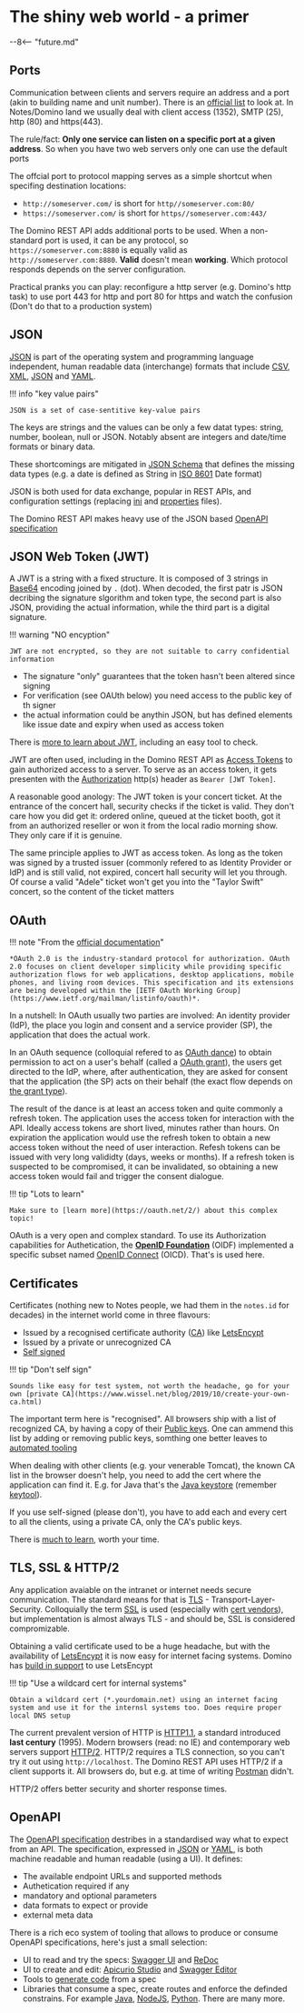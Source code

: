 # The shiny web world - a primer

--8<-- "future.md"

## Ports

Communication between clients and servers require an address and a port (akin to building name and unit number). There is an [official list](https://en.wikipedia.org/wiki/List_of_TCP_and_UDP_port_numbers) to look at. In Notes/Domino land we usually deal with client access (1352), SMTP (25), http (80) and https(443).

The rule/fact: **Only one service can listen on a specific port at a given address**. So when you have two web servers only one can use the default ports

The offcial port to protocol mapping serves as a simple shortcut when specifing destination locations:

- `http://someserver.com/` is short for `http//someserver.com:80/`
- `https://someserver.com/` is short for `https//someserver.com:443/`

The Domino REST API adds additional ports to be used. When a non-standard port is used, it can be any protocol, so `https://someserver.com:8880` is equally valid as `http://someserver.com:8880`. **Valid** doesn't mean **working**. Which protocol responds depends on the server configuration.

Practical pranks you can play: reconfigure a http server (e.g. Domino's http task) to use port 443 for http and port 80 for https and watch the confusion (Don't do that to a production system)

## JSON

[JSON](https://www.json.org/) is part of the operating system and programming language independent, human readable data (interchange) formats that include [CSV](https://en.wikipedia.org/wiki/Comma-separated_values), [XML](https://en.wikipedia.org/wiki/XML), [JSON](https://en.wikipedia.org/wiki/JSON) and [YAML](https://en.wikipedia.org/wiki/YAML).

!!! info "key value pairs"

    JSON is a set of case-sentitive key-value pairs

The keys are strings and the values can be only a few datat types: string, number, boolean, null or JSON. Notably absent are integers and date/time formats or binary data.

These shortcomings are mitigated in [JSON Schema](https://json-schema.org/) that defines the missing data types (e.g. a date is defined as String in [ISO 8601](https://en.wikipedia.org/wiki/ISO_8601) Date format)

JSON is both used for data exchange, popular in REST APIs, and configuration settings (replacing [ini](https://en.wikipedia.org/wiki/INI_file) and [properties](https://en.wikipedia.org/wiki/.properties) files).

The Domino REST API makes heavy use of the JSON based [OpenAPI specification](https://www.openapis.org/)

## JSON Web Token (JWT)

A JWT is a string with a fixed structure. It is composed of 3 strings in [Base64](https://en.wikipedia.org/wiki/Base64) encoding joined by `.` (dot). When decoded, the first patr is JSON decribing the signature slgorithm and token type, the second part is also JSON, providing the actual information, while the third part is a digital signature.

!!! warning "NO encyption"

    JWT are not encrypted, so they are not suitable to carry confidential information

- The signature "only" guarantees that the token hasn't been altered since signing
- For verification (see OAUth below) you need access to the public key of th signer
- the actual information could be anythin JSON, but has defined elements like issue date and expiry when used as access token

There is [more to learn about JWT](https://jwt.io/), including an easy tool to check.

JWT are often used, including in the Domino REST API as [Access Tokens](https://www.oauth.com/oauth2-servers/access-tokens/) to gain authorized access to a server. To serve as an access token, it gets presenten with the [Authorization](https://developer.mozilla.org/en-US/docs/Web/HTTP/Headers/Authorization) http(s) header as `Bearer [JWT Token]`.

A reasonable good anology: The JWT token is your concert ticket. At the entrance of the concert hall, security checks if the ticket is valid. They don't care how you did get it: ordered online, queued at the ticket booth, got it from an authorized reseller or won it from the local radio morning show. They only care if it is genuine.

The same principle applies to JWT as access token. As long as the token was signed by a trusted issuer (commonly refered to as Identity Provider or IdP) and is still valid, not expired, concert hall security will let you through. Of course a valid "Adele" ticket won't get you into the "Taylor Swift" concert, so the content of the ticket matters

## OAuth

!!! note "From the [official documentation](https://oauth.net/2/)"

    *OAuth 2.0 is the industry-standard protocol for authorization. OAuth 2.0 focuses on client developer simplicity while providing specific authorization flows for web applications, desktop applications, mobile phones, and living room devices. This specification and its extensions are being developed within the [IETF OAuth Working Group](https://www.ietf.org/mailman/listinfo/oauth)*.

In a nutshell: In OAuth usually two parties are involved: An identity provider (IdP), the place you login and consent and a service provider (SP), the application that does the actual work.

In an OAuth sequence (colloquial refered to as [OAuth dance](https://medium.com/typeforms-engineering-blog/the-beginners-guide-to-oauth-dancing-4b8f3666de10)) to obtain permission to act on a user's behalf (called a [OAuth grant](https://oauth.net/2/grant-types/)), the users get directed to the IdP, where, after authentication, they are asked for consent that the application (the SP) acts on their behalf (the exact flow depends on [the grant type](https://oauth.net/2/grant-types/)).

The result of the dance is at least an access token and quite commonly a refresh token. The application uses the access token for interaction with the API. Ideally access tokens are short lived, minutes rather than hours. On expiration the application would use the refresh token to obtain a new access token without the need of user interaction. Refesh tokens can be issued with very long valididty (days, weeks or months). If a refresh token is suspected to be compromised, it can be invalidated, so obtaining a new access token would fail and trigger the consent dialogue.

!!! tip "Lots to learn"

    Make sure to [learn more](https://oauth.net/2/) about this complex topic!

OAuth is a very open and complex standard. To use its Authorization capabilities for Authetication, the **[OpenID Foundation](https://openid.net/)** (OIDF) implemented a specific subset named [OpenID Connect](https://openid.net/developers/how-connect-works/) (OICD). That's is used here.

## Certificates

Certificates (nothing new to Notes people, we had them in the `notes.id` for decades) in the internet world come in three flavours:

- Issued by a recognised certificate authority ([CA](https://en.wikipedia.org/wiki/Certificate_authority)) like [LetsEncypt](https://letsencrypt.org)
- Issued by a private or unrecognized CA
- [Self signed](https://en.wikipedia.org/wiki/Self-signed_certificate)

!!! tip "Don't self sign"

    Sounds like easy for test system, not worth the headache, go for your own [private CA](https://www.wissel.net/blog/2019/10/create-your-own-ca.html)

The important term here is "recognised". All browsers ship with a list of recognized CA, by having a copy of their [Public keys](https://en.wikipedia.org/wiki/Public_key_certificate). One can ammend this list by adding or removing public keys, somthing one better leaves to [automated tooling](https://www.hcl-software.com/bigfix)

When dealing with other clients (e.g. your venerable Tomcat), the known CA list in the browser doesn't help, you need to add the cert where the application can find it. E.g. for Java that's the [Java keystore](https://jenkov.com/tutorials/java-cryptography/keystore.html) (remember [keytool](https://docs.oracle.com/javase/8/docs/technotes/tools/unix/keytool.html)).

If you use self-signed (please don't), you have to add each and every cert to all the clients, using a private CA, only the CA's public keys.

There is [much to learn](https://www.cloudflare.com/learning/ssl/how-does-public-key-encryption-work/), worth your time.

## TLS, SSL & HTTP/2

Any application avaiable on the intranet or internet needs secure communication. The standard means for that is [TLS](https://en.wikipedia.org/wiki/Transport_Layer_Security) - Transport-Layer-Security. Colloquially the term [SSL](https://www.rfc-editor.org/rfc/rfc6101) is used (especially with [cert vendors](https://www.digicert.com/what-is-an-ssl-certificate)), but implementation is almost always TLS - and should be, SSL is considered compromizable.

Obtaining a valid certificate used to be a huge headache, but with the availability of [LetsEncypt](https://letsencrypt.org) it is now easy for internet facing systems. Domino has [build in support](https://help.hcltechsw.com/domino/12.0.2/admin/secu_le_managing-certs_from_LE.html) to use LetsEncypt

!!! tip "Use a wildcard cert for internal systems"

    Obtain a wildcard cert (*.yourdomain.net) using an internet facing system and use it for the internsl systems too. Does require proper local DNS setup

The current prevalent version of HTTP is [HTTP1.1](https://www.rfc-editor.org/rfc/rfc9110.html), a standard introduced **last century** (1995). Modern browsers (read: no IE) and contemporary web servers support [HTTP/2](https://en.wikipedia.org/wiki/HTTP/2). HTTP/2 requires a TLS connection, so you can't try it out using `http://localhost`. The Domino REST API uses HTTP/2 if a client supports it. All browsers do, but e.g. at time of writing [Postman](https://www.postman.com/) didn't.

HTTP/2 offers better security and shorter response times.

## OpenAPI

The [OpenAPI specification](https://www.openapis.org/) destribes in a standardised way what to expect from an API. The specification, expressed in [JSON](https://www.json.org/) or [YAML](https://en.wikipedia.org/wiki/YAML), is both machine readable and human readable (using a UI). It defines:

- The available endpoint URLs and supported methods
- Authetication required if any
- mandatory and optional parameters
- data formats to expect or provide
- external meta data

There is a rich eco system of tooling that allows to produce or consume OpenAPI specifications, here's just a small selection:

- UI to read and try the specs: [Swagger UI](https://swagger.io/tools/swagger-ui/) and [ReDoc](https://redocly.com/reference/)
- UI to create and edit: [Apicurio Studio](https://www.apicur.io/studio/) and [Swagger Editor](https://swagger.io/tools/swagger-editor/)
- Tools to [generate code](https://swagger.io/tools/swagger-codegen/) from a spec
- Libraries that consume a spec, create routes and enforce the definded constrains. For example [Java](https://vertx.io/docs/vertx-openapi/java/), [NodeJS](https://www.npmjs.com/package/express-openapi-validator), [Python](https://pypi.org/project/openapi-core/). There are many more.
